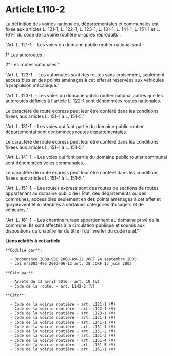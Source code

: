 # Article L110-2

La définition des voiries nationales, départementales et communales est fixée aux articles L. 121-1, L. 122-1, L. 123-1, L.
131-1, L. 141-1, L. 151-1 et L. 161-1 du code de la voirie routière ci-après reproduits :

"Art. L. 121-1. - Les voies du domaine public routier national sont :

1° Les autoroutes ;

2° Les routes nationales."

"Art. L. 122-1. - Les autoroutes sont des routes sans croisement, seulement accessibles en des points aménagés à cet effet et
réservées aux véhicules à propulsion mécanique."

"Art. L. 123-1. - Les voies du domaine public routier national autres que les autoroutes définies à l'article L. 122-1 sont
dénommées routes nationales.

Le caractère de route express peut leur être conféré dans les conditions fixées aux articles L. 151-1 à L. 151-5."

"Art. L. 131-1. - Les voies qui font partie du domaine public routier départemental sont dénommées routes départementales.

Le caractère de route express peut leur être conféré dans les conditions fixées aux articles L. 151-1 à L. 151-5."

"Art. L. 141-1. - Les voies qui font partie du domaine public routier communal sont dénommées voies communales.

Le caractère de route express peut leur être conféré dans les conditions fixées aux articles L. 151-1 à L. 151-5."

"Art. L. 151-1. - Les routes express sont des routes ou sections de routes appartenant au domaine public de l'Etat, des
départements ou des communes, accessibles seulement en des points aménagés à cet effet et qui peuvent être interdites à
certaines catégories d'usagers et de véhicules."

"Art. L. 161-1. - Les chemins ruraux appartiennent au domaine privé de la commune. Ils sont affectés à la circulation
publique et soumis aux dispositions du chapitre Ier du titre II du livre Ier du code rural."

**Liens relatifs à cet article**

	**Codifié par**:

	  - Ordonnance 2000-930 2000-09-22 JORF 24 septembre 2000
	  - Loi n°2003-495 2003-06-12 art. 38 JORF 13 juin 2003

	**Cité par**:

	  - Arrêté du 13 avril 2016 - art. 10 (V)
	  - Code de la route. - art. L142-2 (V)

	**Cite**:

	  - Code de la voirie routière - art. L121-1 (M)
	  - Code de la voirie routière - art. L122-1 (V)
	  - Code de la voirie routière - art. L123-1 (V)
	  - Code de la voirie routière - art. L131-1 (V)
	  - Code de la voirie routière - art. L141-1 (V)
	  - Code de la voirie routière - art. L151-1 (V)
	  - Code de la voirie routière - art. L151-2 (M)
	  - Code de la voirie routière - art. L151-3 (V)
	  - Code de la voirie routière - art. L151-4 (V)
	  - Code de la voirie routière - art. L151-5 (V)
	  - Code de la voirie routière - art. L161-1 (V)
